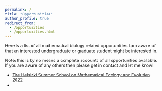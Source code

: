 ```yaml
---
permalink: /
title: "Opportunities"
author_profile: true
redirect_from: 
  - /opportunities
  - /opportunities.html
---
```


Here is a list of all mathematical biology related opportunities I am aware of that an 
interested undergraduate or graduate student might be interested in.

Note: this is by no means a complete accounts of all opportunities available. If you are aware of any others then please get
in contact and let me know!

* [The Helsinki Summer School on Mathematical Ecology and Evolution 2022](https://wiki.helsinki.fi/display/BioMath/Summer+Schools)
* 

